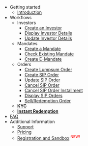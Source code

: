 - Getting started
  - [Introduction](/)
- Workflows
  - Investors
    - [Create an Investor](/pages/workflows/create-an-investor)
    - [Display Investor Details](/pages/workflows/display-investor-details)
    - [Update Investor Details](/pages/workflows/update-investor-details)
  - Mandates
    - [Create a Mandate](/pages/workflows/create-a-mandate)
    - [Check Existing Mandate](/pages/workflows/check-existing-mandate)
    - [Create E-Mandate](/pages/workflows/create-e-mandate)
  - Orders
    - [Create Lumpsum Order](/pages/workflows/create-lumpsum-order)
    - [Create SIP Order](/pages/workflows/create-sip-order)
    - [Update SIP Order](/pages/workflows/update-sip-order)
    - [Cancel SIP Order](/pages/workflows/cancel-sip-order)
    - [Cancel SIP Order Installment](/pages/workflows/cancel-sip-order-installment)
    - [Display SIP Orders](/pages/workflows/display-sip-orders)
    - [Sell/Redemption Order](/pages/workflows/sell-redemption-order)
  - [**KYC**](/pages/workflows/kyc-steps)
  - [**Instant Redemption**](/pages/workflows/kyc-steps)
- [FAQ](/pages/faq)
- Additional Information
  - [Support](/pages/additional-info/regarding-support)
  - [Pricing](/pages/additional-info/pricing)
  - <a style="display:inline;border-right-style:none;" href="/pages/additional-info/registration-and-sandbox">Registration and Sandbox</a>
  <sup style="color:red;">NEW!</sup>  
